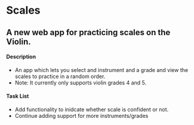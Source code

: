 # Scales

## A new web app for practicing scales on the Violin.

#### Description

- An app which lets you select and instrument and a grade and view the scales to practice in a random order.
- Note: It currently only supports violin grades 4 and 5.

#### Task List

- Add functionality to inidcate whether scale is confident or not.
- Continue adding support for more instruments/grades